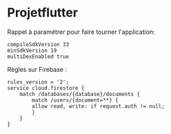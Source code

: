 # Projetflutter

Rappel à paramétrer pour faire tourner l'application: 
```
compileSdkVersion 33
minSdkVersion 19
multiDexEnabled true
```

Règles sur Firebase :
```
rules_version = '2';
service cloud.firestore {
    match /databases/{database}/documents {
        match /users/{document=**} {
        allow read, write: if request.auth != null;
        }
    }
}
```